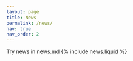 ```yaml
---
layout: page
title: News
permalink: /news/
nav: true
nav_order: 2
---
```


Try news in news.md
{% include news.liquid %}

